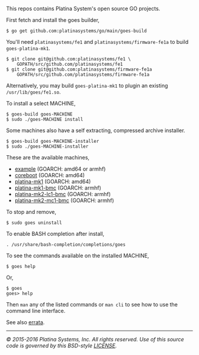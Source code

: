 This repos contains Platina System's open source GO projects.

First fetch and install the goes builder,

```console
$ go get github.com:platinasystems/go/main/goes-build
```

You'll need `platinasystems/fe1` and `platinasystems/firmware-fe1a` to build
`goes-platina-mk1`.

```console
$ git clone git@github.com:platinasystems/fe1 \
	GOPATH/src/github.com/platinasystems/fe1
$ git clone git@github.com:platinasystems/firmware-fe1a 
	GOPATH/src/github.com/platinasystems/firmware-fe1a
```

Alternatively, you may build `goes-platina-mk1` to plugin an existing
`/usr/lib/goes/fe1.so`.

To install a select MACHINE,

```console
$ goes-build goes-MACHINE
$ sudo ./goes-MACHINE install
```

Some machines also have a self extracting, compressed archive installer.

```console
$ goes-build goes-MACHINE-installer
$ sudo ./goes-MACHINE-installer
```

These are the available machines,

- [example] \(GOARCH: amd64 or armhf)
- [coreboot] \(GOARCH: amd64)
- [platina-mk1] \(GOARCH: amd64)
- [platina-mk1-bmc] \(GOARCH: armhf)
- [platina-mk2-lc1-bmc] \(GOARCH: armhf)
- [platina-mk2-mc1-bmc] \(GOARCH: armhf)

To stop and remove,

```console
$ sudo goes uninstall
```

To enable BASH completion after install,

```console
. /usr/share/bash-completion/completions/goes
```

To see the commands available on the installed MACHINE,

```console
$ goes help
```

Or,

```console
$ goes
goes> help
```

Then `man` any of the listed commands or `man cli` to see how to use the
command line interface.

See also [errata].

---

*&copy; 2015-2016 Platina Systems, Inc. All rights reserved.
Use of this source code is governed by this BSD-style [LICENSE].*

[LICENSE]: LICENSE
[errata]: docs/Errata.md
[example]: main/goes-example/README.md
[coreboot]: main/goes-coreboot/README.md
[platina-mk1]: main/goes-platina-mk1/README.md
[platina-mk1-bmc]: main/goes-platina-mk1-bmc/README.md
[platina-mk2-lc1-bmc]: main/goes-platina-mk2-lc1-bmc/README.md
[platina-mk2-mc1-bmc]: main/goes-platina-mk2-mc1-bmc/README.md
